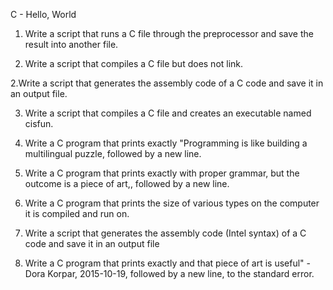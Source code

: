 C - Hello, World        

1. Write a script that runs a C file through the preprocessor and save the result into another file.

1. Write a script that compiles a C file but does not link.

2.Write a script that generates the assembly code of a C code and save it in an output file.    

3. Write a script that compiles a C file and creates an executable named cisfun.

4. Write a C program that prints exactly "Programming is like building a multilingual puzzle, followed by a new line.

5. Write a C program that prints exactly with proper grammar, but the outcome is a piece of art,, followed by a new line.

6. Write a C program that prints the size of various types on the computer it is compiled and run on.

7. Write a script that generates the assembly code (Intel syntax) of a C code and save it in an output file

8. Write a C program that prints exactly and that piece of art is useful" - Dora Korpar, 2015-10-19, followed by a new line, to the standard error.


